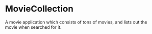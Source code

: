 # MovieCollection
A movie application which consists of tons of movies, and lists out the movie when searched for it. 
